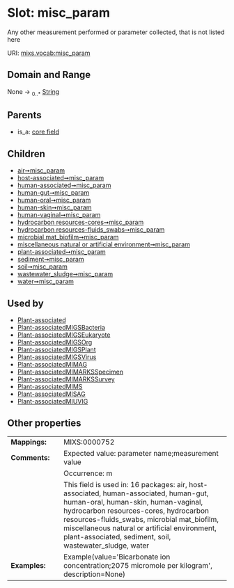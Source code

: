 
# Slot: misc_param


Any other measurement performed or parameter collected, that is not listed here

URI: [mixs.vocab:misc_param](https://w3id.org/mixs/vocab/misc_param)


## Domain and Range

None &#8594;  <sub>0..\*</sub> [String](types/String.md)

## Parents

 *  is_a: [core field](core_field.md)

## Children

 *  [air➞misc_param](air_misc_param.md)
 *  [host-associated➞misc_param](host_associated_misc_param.md)
 *  [human-associated➞misc_param](human_associated_misc_param.md)
 *  [human-gut➞misc_param](human_gut_misc_param.md)
 *  [human-oral➞misc_param](human_oral_misc_param.md)
 *  [human-skin➞misc_param](human_skin_misc_param.md)
 *  [human-vaginal➞misc_param](human_vaginal_misc_param.md)
 *  [hydrocarbon resources-cores➞misc_param](hydrocarbon_resources_cores_misc_param.md)
 *  [hydrocarbon resources-fluids_swabs➞misc_param](hydrocarbon_resources_fluids_swabs_misc_param.md)
 *  [microbial mat_biofilm➞misc_param](microbial_mat_biofilm_misc_param.md)
 *  [miscellaneous natural or artificial environment➞misc_param](miscellaneous_natural_or_artificial_environment_misc_param.md)
 *  [plant-associated➞misc_param](plant_associated_misc_param.md)
 *  [sediment➞misc_param](sediment_misc_param.md)
 *  [soil➞misc_param](soil_misc_param.md)
 *  [wastewater_sludge➞misc_param](wastewater_sludge_misc_param.md)
 *  [water➞misc_param](water_misc_param.md)

## Used by

 * [Plant-associated](Plant-associated.md)
 * [Plant-associatedMIGSBacteria](Plant-associatedMIGSBacteria.md)
 * [Plant-associatedMIGSEukaryote](Plant-associatedMIGSEukaryote.md)
 * [Plant-associatedMIGSOrg](Plant-associatedMIGSOrg.md)
 * [Plant-associatedMIGSPlant](Plant-associatedMIGSPlant.md)
 * [Plant-associatedMIGSVirus](Plant-associatedMIGSVirus.md)
 * [Plant-associatedMIMAG](Plant-associatedMIMAG.md)
 * [Plant-associatedMIMARKSSpecimen](Plant-associatedMIMARKSSpecimen.md)
 * [Plant-associatedMIMARKSSurvey](Plant-associatedMIMARKSSurvey.md)
 * [Plant-associatedMIMS](Plant-associatedMIMS.md)
 * [Plant-associatedMISAG](Plant-associatedMISAG.md)
 * [Plant-associatedMIUVIG](Plant-associatedMIUVIG.md)

## Other properties

|  |  |  |
| --- | --- | --- |
| **Mappings:** | | MIXS:0000752 |
| **Comments:** | | Expected value: parameter name;measurement value |
|  | | Occurrence: m |
|  | | This field is used in: 16 packages: air, host-associated, human-associated, human-gut, human-oral, human-skin, human-vaginal, hydrocarbon resources-cores, hydrocarbon resources-fluids_swabs, microbial mat_biofilm, miscellaneous natural or artificial environment, plant-associated, sediment, soil, wastewater_sludge, water |
| **Examples:** | | Example(value='Bicarbonate ion concentration;2075 micromole per kilogram', description=None) |

